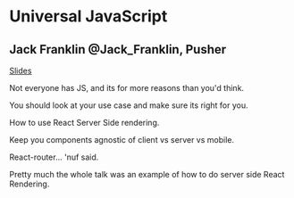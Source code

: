 Universal JavaScript
====================

## Jack Franklin @Jack_Franklin, Pusher

[Slides](https://speakerdeck.com/jackfranklin/fluent-conf-universal-react)

Not everyone has JS, and its for more reasons than you'd think.

You should look at your use case and make sure its right for you.

How to use React Server Side rendering.

Keep you components agnostic of client vs server vs mobile.

React-router... 'nuf said.

Pretty much the whole talk was an example of how to do server side React Rendering.
